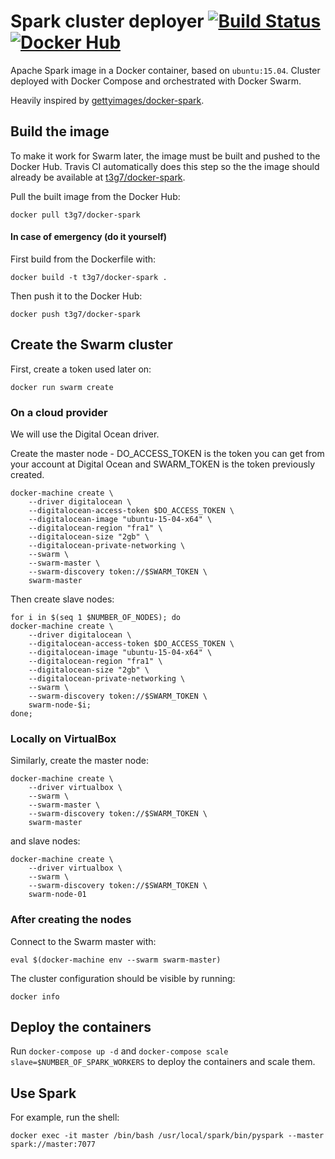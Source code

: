 # Spark cluster deployer [![Build Status](https://travis-ci.org/t3g7/spark-cluster-deploy.svg?branch=master)](https://travis-ci.org/t3g7/spark-cluster-deploy) [![Docker Hub](https://img.shields.io/badge/docker-ready-blue.svg)](https://registry.hub.docker.com/u/t3g7/docker-spark/)

Apache Spark image in a Docker container, based on ```ubuntu:15.04```. Cluster deployed with Docker Compose and orchestrated with Docker Swarm.

Heavily inspired by [gettyimages/docker-spark](https://github.com/gettyimages/docker-spark).

## Build the image

To make it work for Swarm later, the image must be built and pushed to the Docker Hub.
Travis CI automatically does this step so the the image should already be available at [t3g7/docker-spark](https://hub.docker.com/r/t3g7/docker-spark/).

Pull the built image from the Docker Hub:

	docker pull t3g7/docker-spark

#### In case of emergency (do it yourself)

First build from the Dockerfile with:

	docker build -t t3g7/docker-spark .

Then push it to the Docker Hub:

	docker push t3g7/docker-spark

## Create the Swarm cluster

First, create a token used later on:

	docker run swarm create

### On a cloud provider

We will use the Digital Ocean driver.

Create the master node - DO_ACCESS_TOKEN is the token you can get from your account at Digital Ocean and SWARM_TOKEN is the token previously created.

	docker-machine create \
		--driver digitalocean \
		--digitalocean-access-token $DO_ACCESS_TOKEN \
		--digitalocean-image "ubuntu-15-04-x64" \
		--digitalocean-region "fra1" \
		--digitalocean-size "2gb" \
		--digitalocean-private-networking \
		--swarm \
		--swarm-master \
		--swarm-discovery token://$SWARM_TOKEN \
		swarm-master

Then create slave nodes:

	for i in $(seq 1 $NUMBER_OF_NODES); do
	docker-machine create \
		--driver digitalocean \
		--digitalocean-access-token $DO_ACCESS_TOKEN \
		--digitalocean-image "ubuntu-15-04-x64" \
		--digitalocean-region "fra1" \
		--digitalocean-size "2gb" \
		--digitalocean-private-networking \
		--swarm \
		--swarm-discovery token://$SWARM_TOKEN \
		swarm-node-$i;
	done;

### Locally on VirtualBox

Similarly, create the master node:

	docker-machine create \
		--driver virtualbox \
		--swarm \
		--swarm-master \
		--swarm-discovery token://$SWARM_TOKEN \
		swarm-master

 and slave nodes:

	docker-machine create \
		--driver virtualbox \
		--swarm \
		--swarm-discovery token://$SWARM_TOKEN \
		swarm-node-01

### After creating the nodes

Connect to the Swarm master with:

	eval $(docker-machine env --swarm swarm-master)

The cluster configuration should be visible by running:

	docker info

## Deploy the containers

Run ```docker-compose up -d``` and ```docker-compose scale slave=$NUMBER_OF_SPARK_WORKERS``` to deploy the containers and scale them.

## Use Spark

For example, run the shell:

	docker exec -it master /bin/bash /usr/local/spark/bin/pyspark --master spark://master:7077
